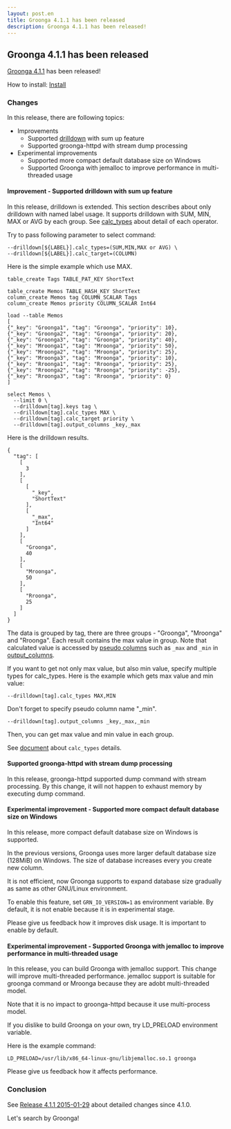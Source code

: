 ```yaml
---
layout: post.en
title: Groonga 4.1.1 has been released
description: Groonga 4.1.1 has been released!
---
```


## Groonga 4.1.1 has been released

[Groonga 4.1.1](/docs/news.html#release-4-1-1) has been released!

How to install: [Install](/docs/install.html)

### Changes

In this release, there are following topics:

  * Improvements
    * Supported [drilldown](/docs/reference/commands/select.html#select-drilldown) with sum up feature
    * Supported groonga-httpd with stream dump processing
 * Experimental improvements
    * Supported more compact default database size on Windows
    * Supported Groonga with jemalloc to improve performance in
      multi-threaded usage

#### Improvement - Supported drilldown with sum up feature

In this release, drilldown is extended. This section describes about only drilldown with named label usage. It supports drilldown with SUM, MIN, MAX or AVG by each group.
See [calc_types](/docs/reference/commands/select.html#select-drilldown-calc-types) about detail of each operator.

Try to pass following parameter to select command:

    --drilldown[${LABEL}].calc_types=(SUM,MIN,MAX or AVG) \
    --drilldown[${LABEL}].calc_target=(COLUMN)

Here is the simple example which use MAX.

    table_create Tags TABLE_PAT_KEY ShortText

    table_create Memos TABLE_HASH_KEY ShortText
    column_create Memos tag COLUMN_SCALAR Tags
    column_create Memos priority COLUMN_SCALAR Int64

    load --table Memos
    [
    {"_key": "Groonga1", "tag": "Groonga", "priority": 10},
    {"_key": "Groonga2", "tag": "Groonga", "priority": 20},
    {"_key": "Groonga3", "tag": "Groonga", "priority": 40},
    {"_key": "Mroonga1", "tag": "Mroonga", "priority": 50},
    {"_key": "Mroonga2", "tag": "Mroonga", "priority": 25},
    {"_key": "Mroonga3", "tag": "Mroonga", "priority": 10},
    {"_key": "Rroonga1", "tag": "Rroonga", "priority": 25},
    {"_key": "Rroonga2", "tag": "Rroonga", "priority": -25},
    {"_key": "Rroonga3", "tag": "Rroonga", "priority": 0}
    ]

    select Memos \
      --limit 0 \
      --drilldown[tag].keys tag \
      --drilldown[tag].calc_types MAX \
      --drilldown[tag].calc_target priority \
      --drilldown[tag].output_columns _key,_max

Here is the drilldown results.

    {
      "tag": [
        [
          3
        ],
        [
          [
            "_key",
            "ShortText"
          ],
          [
            "_max",
            "Int64"
          ]
        ],
        [
          "Groonga",
          40
        ],
        [
          "Mroonga",
          50
        ],
        [
          "Rroonga",
          25
        ]
      ]
    }

The data is grouped by tag, there are three groups - "Groonga", "Mroonga" and "Rroonga". Each result contains the max value in group. Note that calculated value is accessed by [pseudo columns](/docs/reference/columns/pseudo.html) such as `_max` and `_min` in [output_columns](/docs/reference/commands/select.html#select-drilldown-label-output-columns).

If you want to get not only max value, but also min value, specify multiple types for calc_types.
Here is the example which gets max value and min value:

    --drilldown[tag].calc_types MAX,MIN

Don't forget to specify pseudo column name "_min".

    --drilldown[tag].output_columns _key,_max,_min

Then, you can get max value and min value in each group.

See [document](/docs/reference/commands/select.html#select-drilldown-calc-types) about `calc_types` details.

#### Supported groonga-httpd with stream dump processing

In this release, groonga-httpd supported dump command with stream processing.
By this change, it will not happen to exhaust memory by executing dump command.

#### Experimental improvement - Supported more compact default database size on Windows

In this release, more compact default database size on Windows is supported.

In the previous versions, Groonga uses more larger default database size (128MiB) on Windows. The size of database increases every you create new column.

It is not efficient, now Groonga supports to expand database size gradually as same as other GNU/Linux environment.

To enable this feature, set `GRN_IO_VERSION=1` as environment variable. By default, it is not enable because it is in experimental stage.

Please give us feedback how it improves disk usage. It is important to enable by default.

#### Experimental improvement - Supported Groonga with jemalloc to improve performance in multi-threaded usage

In this release, you can build Groonga with jemalloc support. This change will improve multi-threaded performance.
jemalloc support is suitable for groonga command or Mroonga because they are adobt multi-threaded model.

Note that it is no impact to groonga-httpd because it use multi-process model.

If you dislike to build Groonga on your own, try LD_PRELOAD environment variable.

Here is the example command:

    LD_PRELOAD=/usr/lib/x86_64-linux-gnu/libjemalloc.so.1 groonga

Please give us feedback how it affects performance.

### Conclusion

See [Release 4.1.1 2015-01-29](/docs/news.html#release-4-1-1) about detailed changes since 4.1.0.

Let's search by Groonga!
